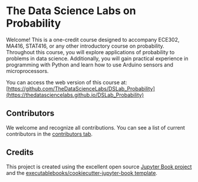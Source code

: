 # The Data Science Labs on Probability

Welcome! This is a one-credit course designed to accompany ECE302, MA416, STAT416, or any other introductory course on probability. Throughout this course, you will explore applications of probability to problems in data science. Additionally, you will gain practical experience in programming with Python and learn how to use Arduino sensors and microprocessors.

You can access the web version of this course at: [https://github.com/TheDataScienceLabs/DSLab_Probability](https://thedatasciencelabs.github.io/DSLab_Probability)

## Contributors

We welcome and recognize all contributions. You can see a list of current contributors in the [contributors tab](https://github.com/TheDataScienceLabs/DSLab_Probability/graphs/contributors).

## Credits

This project is created using the excellent open source [Jupyter Book project](https://jupyterbook.org/) and the [executablebooks/cookiecutter-jupyter-book template](https://github.com/executablebooks/cookiecutter-jupyter-book).
